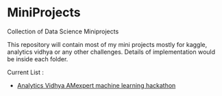 # MiniProjects
Collection of Data Science Miniprojects

This repository will contain most of my mini projects mostly for kaggle, analytics vidhya or any other challenges. Details of implementation would be inside each folder.

Current List :
* [Analytics Vidhya AMexpert machine learning hackathon](https://datahack.analyticsvidhya.com/contest/amexpert-2019-machine-learning-hackathon/)
